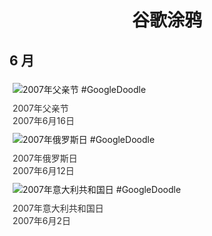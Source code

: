 
<h1 align="center"> 谷歌涂鸦 </h1>




## 6 月

<div class="image">


<img src="https:https://lh3.googleusercontent.com/vbndifzLQuY9FjAiZR76AVY1TWF1TcRkTNWtSMwSKazQkzvUhjqJJvJjgFpk5nK3JMoYXqcNcOMQ4MDntF2XAXfymvtbjATi194nUpI=s660" alt="2007年父亲节 #GoogleDoodle" style="margin: 5px"/>
<div class="info" style="font-size: 14px; color:#333333; margin:5px"><div class="title">2007年父亲节</div><div class="date">2007年6月16日</div></div>

<img src="https:https://lh3.googleusercontent.com/NQAQk3AekdPMs1qUG548yDShUJzxtnFAJd0GxcH9YsOJRln773HVXL6i_lmsvmbiugbt6qDK7GIX_RUn817Q1HStq9kX5AZZJI4_D5sv0g=s660" alt="2007年俄罗斯日 #GoogleDoodle" style="margin: 5px"/>
<div class="info" style="font-size: 14px; color:#333333; margin:5px"><div class="title">2007年俄罗斯日</div><div class="date">2007年6月12日</div></div>

<img src="https://www.google.com/logos/2007/festadellarepubblica_07.gif" alt="2007年意大利共和国日 #GoogleDoodle" style="margin: 5px"/>
<div class="info" style="font-size: 14px; color:#333333; margin:5px"><div class="title">2007年意大利共和国日</div><div class="date">2007年6月2日</div></div>

</div>








